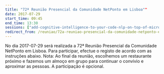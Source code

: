 ```yaml
---
title: "72ª Reunião Presencial da Comunidade NetPonto em Lisboa""
date: 2017-07-29
start_time: 09:45
end_time: 13:30
sessions: ["add-cognitive-intelligence-to-your-code-nlp-on-top-of-microsoft-cognitive-services","xunit-and-the-temple-of-qa"]
redirect_from: /reuniao/72a-reuniao-presencial-da-comunidade-netponto-em-lisboa/
---
```

No dia 2017-07-29 será realizada a 72ª Reunião Presencial da Comunidade NetPonto em Lisboa. Para participar, efectue o registo de acordo com as instruções abaixo.
Nota: Ao final da reunião, escolhemos um restaurante próximo e fazemos um almoço em grupo para continuar o convívio e aproximar as pessoas. A participação é opcional.